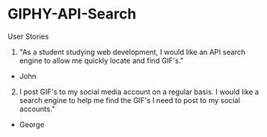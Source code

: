 # GIPHY-API-Search

User Stories
1. "As a student studying web development, I would like an API search engine to allow me quickly locate and find GIF's."
- John

2. I post GIF's to my social media account on a regular basis. I would like a search engine to help me find the GIF's I need to post to my social accounts."
- George